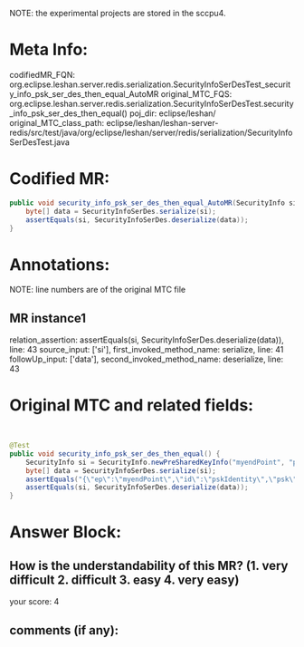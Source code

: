 NOTE: the experimental projects are stored in the sccpu4.

# Meta Info:
codifiedMR_FQN:
org.eclipse.leshan.server.redis.serialization.SecurityInfoSerDesTest_security_info_psk_ser_des_then_equal_AutoMR
original_MTC_FQS:
org.eclipse.leshan.server.redis.serialization.SecurityInfoSerDesTest.security_info_psk_ser_des_then_equal()
poj_dir:
eclipse/leshan/
original_MTC_class_path:
eclipse/leshan/leshan-server-redis/src/test/java/org/eclipse/leshan/server/redis/serialization/SecurityInfoSerDesTest.java

# Codified MR:
```java
public void security_info_psk_ser_des_then_equal_AutoMR(SecurityInfo si) {
    byte[] data = SecurityInfoSerDes.serialize(si);
    assertEquals(si, SecurityInfoSerDes.deserialize(data));
}
```

# Annotations:
NOTE: line numbers are of the original MTC file
## MR instance1
relation_assertion: assertEquals(si, SecurityInfoSerDes.deserialize(data)), line: 43 
source_input: ['si'], first_invoked_method_name: serialize, line: 41 
followUp_input: ['data'], second_invoked_method_name: deserialize, line: 43 


# Original MTC and related fields:
```java


@Test
public void security_info_psk_ser_des_then_equal() {
    SecurityInfo si = SecurityInfo.newPreSharedKeyInfo("myendPoint", "pskIdentity", Hex.decodeHex("deadbeef".toCharArray()));
    byte[] data = SecurityInfoSerDes.serialize(si);
    assertEquals("{\"ep\":\"myendPoint\",\"id\":\"pskIdentity\",\"psk\":\"deadbeef\"}", new String(data));
    assertEquals(si, SecurityInfoSerDes.deserialize(data));
}

```


# Answer Block: 
## How is the understandability of this MR? (1. very difficult 2. difficult 3. easy 4. very easy)
your score: 4
 
## comments (if any): 
```txt

```
